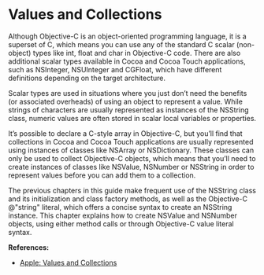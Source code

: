 # Values and Collections
Although Objective-C is an object-oriented programming language, it is a superset of C, which means you can use any of the standard C scalar (non-object) types like int, float and char in Objective-C code. There are also additional scalar types available in Cocoa and Cocoa Touch applications, such as NSInteger, NSUInteger and CGFloat, which have different definitions depending on the target architecture.

Scalar types are used in situations where you just don’t need the benefits (or associated overheads) of using an object to represent a value. While strings of characters are usually represented as instances of the NSString class, numeric values are often stored in scalar local variables or properties.

It’s possible to declare a C-style array in Objective-C, but you’ll find that collections in Cocoa and Cocoa Touch applications are usually represented using instances of classes like NSArray or NSDictionary. These classes can only be used to collect Objective-C objects, which means that you’ll need to create instances of classes like NSValue, NSNumber or NSString in order to represent values before you can add them to a collection.

The previous chapters in this guide make frequent use of the NSString class and its initialization and class factory methods, as well as the Objective-C @"string" literal, which offers a concise syntax to create an NSString instance. This chapter explains how to create NSValue and NSNumber objects, using either method calls or through Objective-C value literal syntax.

**References:**
* [Apple: Values and Collections](https://developer.apple.com/library/mac/documentation/Cocoa/Conceptual/ProgrammingWithObjectiveC/FoundationTypesandCollections/FoundationTypesandCollections.html#//apple_ref/doc/uid/TP40011210-CH7-SW1)
